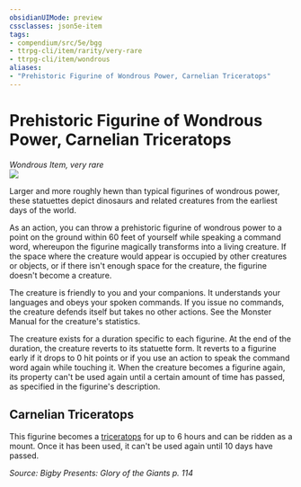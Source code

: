```yaml
---
obsidianUIMode: preview
cssclasses: json5e-item
tags:
- compendium/src/5e/bgg
- ttrpg-cli/item/rarity/very-rare
- ttrpg-cli/item/wondrous
aliases: 
- "Prehistoric Figurine of Wondrous Power, Carnelian Triceratops"
---
```

# Prehistoric Figurine of Wondrous Power, Carnelian Triceratops
*Wondrous Item, very rare*  
![](/3-Mechanics/CLI/items/img/prehistoric-figurines-of-wondrous-power.webp#right)  


Larger and more roughly hewn than typical figurines of wondrous power, these statuettes depict dinosaurs and related creatures from the earliest days of the world.

As an action, you can throw a prehistoric figurine of wondrous power to a point on the ground within 60 feet of yourself while speaking a command word, whereupon the figurine magically transforms into a living creature. If the space where the creature would appear is occupied by other creatures or objects, or if there isn't enough space for the creature, the figurine doesn't become a creature.

The creature is friendly to you and your companions. It understands your languages and obeys your spoken commands. If you issue no commands, the creature defends itself but takes no other actions. See the Monster Manual for the creature's statistics.

The creature exists for a duration specific to each figurine. At the end of the duration, the creature reverts to its statuette form. It reverts to a figurine early if it drops to 0 hit points or if you use an action to speak the command word again while touching it. When the creature becomes a figurine again, its property can't be used again until a certain amount of time has passed, as specified in the figurine's description.

## Carnelian Triceratops

This figurine becomes a [triceratops](/3-Mechanics/CLI/bestiary/beast/triceratops.md) for up to 6 hours and can be ridden as a mount. Once it has been used, it can't be used again until 10 days have passed.

*Source: Bigby Presents: Glory of the Giants p. 114*